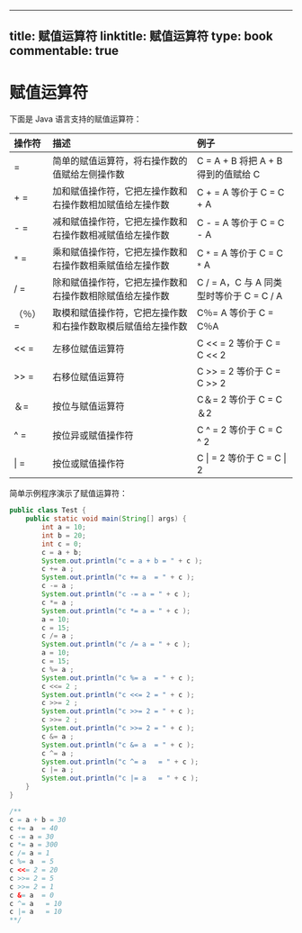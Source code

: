 
---
title: 赋值运算符
linktitle: 赋值运算符
type: book
commentable: true
---

# 赋值运算符

下面是 Java 语言支持的赋值运算符：

| 操作符  | 描述                                                         | 例子                                     |
| :------ | :----------------------------------------------------------- | :--------------------------------------- |
| =       | 简单的赋值运算符，将右操作数的值赋给左侧操作数               | C = A + B 将把 A + B 得到的值赋给 C      |
| + =     | 加和赋值操作符，它把左操作数和右操作数相加赋值给左操作数     | C + = A 等价于 C = C + A                 |
| - =     | 减和赋值操作符，它把左操作数和右操作数相减赋值给左操作数     | C - = A 等价于 C = C - A                 |
| `*` =   | 乘和赋值操作符，它把左操作数和右操作数相乘赋值给左操作数     | C `*` = A 等价于 C = C `*` A             |
| / =     | 除和赋值操作符，它把左操作数和右操作数相除赋值给左操作数     | C / = A，C 与 A 同类型时等价于 C = C / A |
| （％）= | 取模和赋值操作符，它把左操作数和右操作数取模后赋值给左操作数 | C％= A 等价于 C = C％A                   |
| << =    | 左移位赋值运算符                                             | C << = 2 等价于 C = C << 2               |
| >> =    | 右移位赋值运算符                                             | C >> = 2 等价于 C = C >> 2               |
| ＆=     | 按位与赋值运算符                                             | C＆= 2 等价于 C = C＆2                   |
| ^ =     | 按位异或赋值操作符                                           | C ^ = 2 等价于 C = C ^ 2                 |
| \| =    | 按位或赋值操作符                                             | C \| = 2 等价于 C = C \| 2               |

简单示例程序演示了赋值运算符：

```java
public class Test {
    public static void main(String[] args) {
        int a = 10;
        int b = 20;
        int c = 0;
        c = a + b;
        System.out.println("c = a + b = " + c );
        c += a ;
        System.out.println("c += a  = " + c );
        c -= a ;
        System.out.println("c -= a = " + c );
        c *= a ;
        System.out.println("c *= a = " + c );
        a = 10;
        c = 15;
        c /= a ;
        System.out.println("c /= a = " + c );
        a = 10;
        c = 15;
        c %= a ;
        System.out.println("c %= a  = " + c );
        c <<= 2 ;
        System.out.println("c <<= 2 = " + c );
        c >>= 2 ;
        System.out.println("c >>= 2 = " + c );
        c >>= 2 ;
        System.out.println("c >>= 2 = " + c );
        c &= a ;
        System.out.println("c &= a  = " + c );
        c ^= a ;
        System.out.println("c ^= a   = " + c );
        c |= a ;
        System.out.println("c |= a   = " + c );
    }
}

/**
c = a + b = 30
c += a  = 40
c -= a = 30
c *= a = 300
c /= a = 1
c %= a  = 5
c <<= 2 = 20
c >>= 2 = 5
c >>= 2 = 1
c &= a  = 0
c ^= a   = 10
c |= a   = 10
**/
```

    